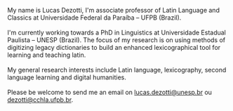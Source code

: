 My name is Lucas Dezotti, I'm associate professor of Latin Language and Classics at Universidade Federal da Paraíba – UFPB (Brazil).<br/><br/>
I'm currently working towards a PhD in Linguistics at Universidade Estadual Paulista – UNESP (Brazil). 
The focus of my research is on using methods of digitizing legacy dictionaries to build an enhanced lexicographical tool for learning and teaching latin.<br/><br/>
My general research interests include Latin language, lexicography, second language learning and digital humanities.<br/><br/>
Please be welcome to send me an email on lucas.dezotti@unesp.br ou dezotti@cchla.ufpb.br.

<!---
lucascdz/lucascdz is a ✨ special ✨ repository because its `README.md` (this file) appears on your GitHub profile.
You can click the Preview link to take a look at your changes.
--->
